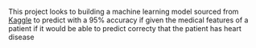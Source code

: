 This project looks to building a machine learning model sourced from [Kaggle](https://www.kaggle.com/datasets/redwankarimsony/heart-disease-data/data) to predict with a 95% accuracy if given the medical features of a patient if it would be able to predict correcty that the patient has heart disease
